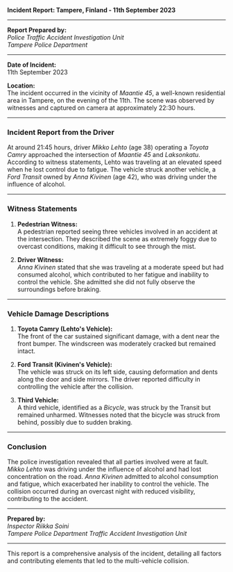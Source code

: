 

**Incident Report: Tampere, Finland - 11th September 2023**

---

**Report Prepared by:**  
*Police Traffic Accident Investigation Unit*  
*Tampere Police Department*

---

**Date of Incident:**  
11th September 2023  

**Location:**  
The incident occurred in the vicinity of *Maantie 45*, a well-known residential area in Tampere, on the evening of the 11th. The scene was observed by witnesses and captured on camera at approximately 22:30 hours.

---

### **Incident Report from the Driver**

At around 21:45 hours, driver *Mikko Lehto* (age 38) operating a *Toyota Camry* approached the intersection of *Maantie 45* and *Laksonkatu*. According to witness statements, Lehto was traveling at an elevated speed when he lost control due to fatigue. The vehicle struck another vehicle, a *Ford Transit* owned by *Anna Kivinen* (age 42), who was driving under the influence of alcohol.

---

### **Witness Statements**

1. **Pedestrian Witness:**  
   A pedestrian reported seeing three vehicles involved in an accident at the intersection. They described the scene as extremely foggy due to overcast conditions, making it difficult to see through the mist.

2. **Driver Witness:**  
   *Anna Kivinen* stated that she was traveling at a moderate speed but had consumed alcohol, which contributed to her fatigue and inability to control the vehicle. She admitted she did not fully observe the surroundings before braking.

---

### **Vehicle Damage Descriptions**

1. **Toyota Camry (Lehto's Vehicle):**  
   The front of the car sustained significant damage, with a dent near the front bumper. The windscreen was moderately cracked but remained intact.

2. **Ford Transit (Kivinen's Vehicle):**  
   The vehicle was struck on its left side, causing deformation and dents along the door and side mirrors. The driver reported difficulty in controlling the vehicle after the collision.

3. **Third Vehicle:**  
   A third vehicle, identified as a *Bicycle*, was struck by the Transit but remained unharmed. Witnesses noted that the bicycle was struck from behind, possibly due to sudden braking.

---

### **Conclusion**

The police investigation revealed that all parties involved were at fault. *Mikko Lehto* was driving under the influence of alcohol and had lost concentration on the road. *Anna Kivinen* admitted to alcohol consumption and fatigue, which exacerbated her inability to control the vehicle. The collision occurred during an overcast night with reduced visibility, contributing to the accident.

---

**Prepared by:**  
*Inspector Riikka Soini*  
*Tampere Police Department Traffic Accident Investigation Unit*

---

This report is a comprehensive analysis of the incident, detailing all factors and contributing elements that led to the multi-vehicle collision.